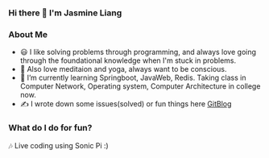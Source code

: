 ### Hi there 👋 I'm Jasmine Liang
### About Me
- 😃 I like solving problems through programming, and always love going through the foundational knowledge when I'm stuck in problems.   
- 🧘 Also love meditaion and yoga, always want to be conscious.
- 🌱 I’m currently learning Springboot, JavaWeb, Redis. Taking class in Computer Network, Operating system, Computer Architecture in college now.
- ✍️ I wrote down some issues(solved) or fun things here [GitBlog](https://github.com/Jasmine-liang/gitblog)
### What do I do for fun?
🎶 Live coding using Sonic Pi :)

